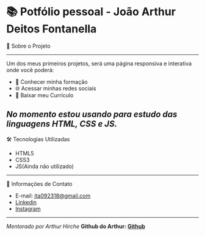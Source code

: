 # 📚 Potfólio pessoal - João Arthur Deitos Fontanella

📄 Sobre o Projeto

---

Um dos meus primeiros projetos, será uma página responsiva e interativa onde você poderá:

- 💼 Conhecer minha formação
- 🌐 Acessar minhas redes sociais
- 📎 Baixar meu Currículo

## _No momento estou usando para estudo das linguagens HTML, CSS e JS._

🛠️ Tecnologias Utilizadas

- HTML5
- CSS3
- JS(Ainda não utilizado)

---

📱 Informações de Contato

- E-mail: jta092318@gmail.com
- [Linkedin](https://www.linkedin.com/in/jtafontanella/)
- [Instagram](https://www.instagram.com/jtaaxd/)

---

_Mentorado por Arthur Hirche_
**Github do Arthur: [Github](https://github.com/ArtHirche)**
